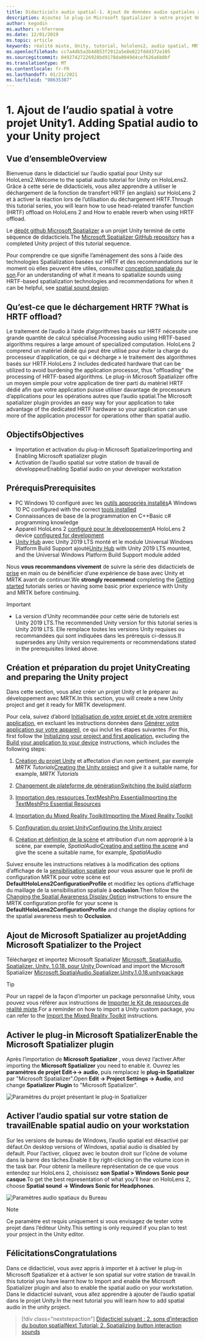 ```yaml
---
title: Didacticiels audio spatial-1. Ajout de données audio spatiales à votre projet
description: Ajoutez le plug-in Microsoft Spatializer à votre projet Unity pour accéder au déchargement matériel HoloLens 2 HRTF.
author: kegodin
ms.author: v-hferrone
ms.date: 12/01/2019
ms.topic: article
keywords: réalité mixte, Unity, tutorial, hololens2, audio spatial, MRTK, boîte à outils de réalité mixte, UWP, Windows 10, HRTF, fonction de transfert liée aux têtes, réverbération, Microsoft Spatializer
ms.openlocfilehash: cc7a4db5a3b4d853f2912a5e8e022fddd372e105
ms.sourcegitcommit: 04927427226928bd9178da0049d4cef626a6b0bf
ms.translationtype: MT
ms.contentlocale: fr-FR
ms.lasthandoff: 01/21/2021
ms.locfileid: "98635387"
---
```

# <a name="1-adding-spatial-audio-to-your-unity-project"></a><span data-ttu-id="f438f-105">1. Ajout de l’audio spatial à votre projet Unity</span><span class="sxs-lookup"><span data-stu-id="f438f-105">1. Adding Spatial audio to your Unity project</span></span>

## <a name="overview"></a><span data-ttu-id="f438f-106">Vue d’ensemble</span><span class="sxs-lookup"><span data-stu-id="f438f-106">Overview</span></span>

<span data-ttu-id="f438f-107">Bienvenue dans le didacticiel sur l’audio spatial pour Unity sur HoloLens2.</span><span class="sxs-lookup"><span data-stu-id="f438f-107">Welcome to the spatial audio tutorial for Unity on HoloLens2.</span></span> <span data-ttu-id="f438f-108">Grâce à cette série de didacticiels, vous allez apprendre à utiliser le déchargement de la fonction de transfert HRTF (en anglais) sur HoloLens 2 et à activer la réaction lors de l’utilisation du déchargement HRTF.</span><span class="sxs-lookup"><span data-stu-id="f438f-108">Through this tutorial series, you will learn how to use head-related transfer function (HRTF) offload on HoloLens 2 and How to enable reverb when using HRTF offload.</span></span>

<span data-ttu-id="f438f-109">Le [dépôt github Microsoft Spatializer](https://github.com/microsoft/spatialaudio-unity) a un projet Unity terminé de cette séquence de didacticiels.</span><span class="sxs-lookup"><span data-stu-id="f438f-109">The [Microsoft Spatializer GitHub repository](https://github.com/microsoft/spatialaudio-unity) has a completed Unity project of this tutorial sequence.</span></span>

<span data-ttu-id="f438f-110">Pour comprendre ce que signifie l’aménagement des sons à l’aide des technologies Spatialization basées sur HRTF et des recommandations sur le moment où elles peuvent être utiles, consultez [conception spatiale du son](/windows/mixed-reality/spatial-sound-design).</span><span class="sxs-lookup"><span data-stu-id="f438f-110">For an understanding of what it means to spatialize sounds using HRTF-based spatialization technologies and recommendations for when it can be helpful, see [spatial sound design](/windows/mixed-reality/spatial-sound-design).</span></span>

## <a name="what-is-hrtf-offload"></a><span data-ttu-id="f438f-111">Qu’est-ce que le déchargement HRTF ?</span><span class="sxs-lookup"><span data-stu-id="f438f-111">What is HRTF offload?</span></span>

<span data-ttu-id="f438f-112">Le traitement de l’audio à l’aide d’algorithmes basés sur HRTF nécessite une grande quantité de calcul spécialisé.</span><span class="sxs-lookup"><span data-stu-id="f438f-112">Processing audio using HRTF-based algorithms requires a large amount of specialized computation.</span></span> <span data-ttu-id="f438f-113">HoloLens 2 comprend un matériel dédié qui peut être utilisé pour éviter la charge du processeur d’application, ce qui « décharge » le traitement des algorithmes basés sur HRTF.</span><span class="sxs-lookup"><span data-stu-id="f438f-113">HoloLens 2 includes dedicated hardware that can be utilized to avoid burdening the application processor, thus "offloading" the processing of HRTF-based algorithms.</span></span>  <span data-ttu-id="f438f-114">Le plug-in Microsoft Spatializer offre un moyen simple pour votre application de tirer parti du matériel HRTF dédié afin que votre application puisse utiliser davantage de processeurs d’applications pour les opérations autres que l’audio spatial.</span><span class="sxs-lookup"><span data-stu-id="f438f-114">The Microsoft spatializer plugin provides an easy way for your application to take advantage of the dedicated HRTF hardware so your application can use more of the application processor for operations other than spatial audio.</span></span>

## <a name="objectives"></a><span data-ttu-id="f438f-115">Objectifs</span><span class="sxs-lookup"><span data-stu-id="f438f-115">Objectives</span></span>

* <span data-ttu-id="f438f-116">Importation et activation du plug-in Microsoft Spatializer</span><span class="sxs-lookup"><span data-stu-id="f438f-116">Importing and Enabling Microsoft spatializer plugin</span></span>
* <span data-ttu-id="f438f-117">Activation de l’audio spatial sur votre station de travail de développeur</span><span class="sxs-lookup"><span data-stu-id="f438f-117">Enabling Spatial audio on your developer workstation</span></span>

## <a name="prerequisites"></a><span data-ttu-id="f438f-118">Prérequis</span><span class="sxs-lookup"><span data-stu-id="f438f-118">Prerequisites</span></span>

* <span data-ttu-id="f438f-119">PC Windows 10 configuré avec les [outils appropriés installés](../../install-the-tools.md)</span><span class="sxs-lookup"><span data-stu-id="f438f-119">A Windows 10 PC configured with the correct [tools installed](../../install-the-tools.md)</span></span>
* <span data-ttu-id="f438f-120">Connaissances de base de la programmation en C++</span><span class="sxs-lookup"><span data-stu-id="f438f-120">Basic c# programming knowledge</span></span>
* <span data-ttu-id="f438f-121">Appareil HoloLens 2 [configuré pour le développement](../../platform-capabilities-and-apis/using-visual-studio.md#enabling-developer-mode)</span><span class="sxs-lookup"><span data-stu-id="f438f-121">A HoloLens 2 device [configured for development](../../platform-capabilities-and-apis/using-visual-studio.md#enabling-developer-mode)</span></span>
* <span data-ttu-id="f438f-122"><a href="https://docs.unity3d.com/Manual/GettingStartedInstallingHub.html" target="_blank">Unity Hub</a> avec Unity 2019 LTS monté et le module Universal Windows Platform Build Support ajouté</span><span class="sxs-lookup"><span data-stu-id="f438f-122"><a href="https://docs.unity3d.com/Manual/GettingStartedInstallingHub.html" target="_blank">Unity Hub</a> with Unity 2019 LTS mounted, and the Universal Windows Platform Build Support module added</span></span>

<span data-ttu-id="f438f-123">Nous **vous recommandons vivement** de suivre la série des didacticiels de [prise](mr-learning-base-01.md) en main ou de bénéficier d’une expérience de base avec Unity et MRTK avant de continuer.</span><span class="sxs-lookup"><span data-stu-id="f438f-123">We **strongly recommend** completing the [Getting started](mr-learning-base-01.md) tutorials series or having some basic prior experience with Unity and MRTK before continuing.</span></span>

> [!IMPORTANT]
>
> * <span data-ttu-id="f438f-124">La version d’Unity recommandée pour cette série de tutoriels est Unity 2019 LTS.</span><span class="sxs-lookup"><span data-stu-id="f438f-124">The recommended Unity version for this tutorial series is Unity 2019 LTS.</span></span> <span data-ttu-id="f438f-125">Elle remplace toutes les versions Unity requises ou recommandées qui sont indiquées dans les prérequis ci-dessus.</span><span class="sxs-lookup"><span data-stu-id="f438f-125">It supersedes any Unity version requirements or recommendations stated in the prerequisites linked above.</span></span>

## <a name="creating-and-preparing-the-unity-project"></a><span data-ttu-id="f438f-126">Création et préparation du projet Unity</span><span class="sxs-lookup"><span data-stu-id="f438f-126">Creating and preparing the Unity project</span></span>

<span data-ttu-id="f438f-127">Dans cette section, vous allez créer un projet Unity et le préparer au développement avec MRTK.</span><span class="sxs-lookup"><span data-stu-id="f438f-127">In this section, you will create a new Unity project and get it ready for MRTK development.</span></span>

<span data-ttu-id="f438f-128">Pour cela, suivez d’abord [Initialisation de votre projet et de votre première application](mr-learning-base-02.md), en excluant les instructions données dans [Générer votre application sur votre appareil](mr-learning-base-02.md#building-your-application-to-your-hololens-2), ce qui inclut les étapes suivantes :</span><span class="sxs-lookup"><span data-stu-id="f438f-128">For this, first follow the [Initializing your project and first application](mr-learning-base-02.md), excluding the [Build your application to your device](mr-learning-base-02.md#building-your-application-to-your-hololens-2) instructions, which includes the following steps:</span></span>

1. <span data-ttu-id="f438f-129">[Création du projet Unity](mr-learning-base-02.md#creating-the-unity-project) et affectation d’un nom pertinent, par exemple *MRTK Tutorials*</span><span class="sxs-lookup"><span data-stu-id="f438f-129">[Creating the Unity project](mr-learning-base-02.md#creating-the-unity-project) and give it a suitable name, for example, *MRTK Tutorials*</span></span>

1. [<span data-ttu-id="f438f-130">Changement de plateforme de génération</span><span class="sxs-lookup"><span data-stu-id="f438f-130">Switching the build platform</span></span>](mr-learning-base-02.md#configuring-the-unity-project)

1. [<span data-ttu-id="f438f-131">Importation des ressources TextMeshPro Essential</span><span class="sxs-lookup"><span data-stu-id="f438f-131">Importing the TextMeshPro Essential Resources</span></span>](mr-learning-base-02.md#importing-the-textmeshpro-essential-resources)

1. [<span data-ttu-id="f438f-132">Importation du Mixed Reality Toolkit</span><span class="sxs-lookup"><span data-stu-id="f438f-132">Importing the Mixed Reality Toolkit</span></span>](mr-learning-base-02.md#importing-the-mixed-reality-toolkit)

1. [<span data-ttu-id="f438f-133">Configuration du projet Unity</span><span class="sxs-lookup"><span data-stu-id="f438f-133">Configuring the Unity project</span></span>](mr-learning-base-02.md#configuring-the-unity-project)

1. <span data-ttu-id="f438f-134">[Création et définition de la scène](mr-learning-base-02.md#creating-and-configuring-the-scene) et attribution d’un nom approprié à la scène, par exemple, *SpatialAudio*</span><span class="sxs-lookup"><span data-stu-id="f438f-134">[Creating and setting the scene](mr-learning-base-02.md#creating-and-configuring-the-scene) and give the scene a suitable name, for example, *SpatialAudio*</span></span>

<span data-ttu-id="f438f-135">Suivez ensuite les instructions relatives à la modification des options d’affichage de la [sensibilisation spatiale](mr-learning-base-03.md#changing-the-spatial-awareness-display-option) pour vous assurer que le profil de configuration MRTK pour votre scène est **DefaultHoloLens2ConfigurationProfile** et modifiez les options d’affichage du maillage de la sensibilisation spatiale à **occlusion**.</span><span class="sxs-lookup"><span data-stu-id="f438f-135">Then follow the [Changing the Spatial Awareness Display Option](mr-learning-base-03.md#changing-the-spatial-awareness-display-option) instructions to ensure the MRTK configuration profile for your scene is **DefaultHoloLens2ConfigurationProfile** and change the display options for the spatial awareness mesh to **Occlusion**.</span></span>

## <a name="adding-microsoft-spatializer-to-the-project"></a><span data-ttu-id="f438f-136">Ajout de Microsoft Spatializer au projet</span><span class="sxs-lookup"><span data-stu-id="f438f-136">Adding Microsoft Spatializer to the Project</span></span>

<span data-ttu-id="f438f-137">Téléchargez et importez Microsoft Spatializer  <a href="https://github.com/microsoft/spatialaudio-unity/releases/download/v1.0.18/Microsoft.SpatialAudio.Spatializer.Unity.1.0.18.unitypackage" target="_blank">Microsoft. SpatialAudio. Spatializer. Unity. 1.0.18. pour Unity </a></span><span class="sxs-lookup"><span data-stu-id="f438f-137">Download and import the Microsoft Spatializer  <a href="https://github.com/microsoft/spatialaudio-unity/releases/download/v1.0.18/Microsoft.SpatialAudio.Spatializer.Unity.1.0.18.unitypackage" target="_blank">Microsoft.SpatialAudio.Spatializer.Unity.1.0.18.unitypackage </a></span></span>

>[!TIP]
> <span data-ttu-id="f438f-138">Pour un rappel de la façon d’importer un package personnalisé Unity, vous pouvez vous référer aux instructions de [Importer le Kit de ressources de réalité mixte](../../../mrlearning-base-ch1.md#import-the-mixed-reality-toolkit).</span><span class="sxs-lookup"><span data-stu-id="f438f-138">For a reminder on how to import a Unity custom package, you can refer to the [Import the Mixed Reality Toolkit](../../../mrlearning-base-ch1.md#import-the-mixed-reality-toolkit) instructions.</span></span>

## <a name="enable-the-microsoft-spatializer-plugin"></a><span data-ttu-id="f438f-139">Activer le plug-in Microsoft Spatializer</span><span class="sxs-lookup"><span data-stu-id="f438f-139">Enable the Microsoft Spatializer plugin</span></span>

<span data-ttu-id="f438f-140">Après l’importation de **Microsoft Spatializer** , vous devez l’activer.</span><span class="sxs-lookup"><span data-stu-id="f438f-140">After importing the **Microsoft Spatializer** you need to enable it.</span></span> <span data-ttu-id="f438f-141">Ouvrez les **paramètres de projet Edit->-> audio**, puis remplacez le **plug-in Spatializer** par "Microsoft Spatializer".</span><span class="sxs-lookup"><span data-stu-id="f438f-141">Open **Edit -> Project Settings -> Audio**, and change **Spatializer Plugin** to "Microsoft Spatializer".</span></span>

![Paramètres du projet présentant le plug-in Spatializer](images/spatial-audio/spatial-audio-01-section3-step1-1.png)

## <a name="enable-spatial-audio-on-your-workstation"></a><span data-ttu-id="f438f-143">Activer l’audio spatial sur votre station de travail</span><span class="sxs-lookup"><span data-stu-id="f438f-143">Enable spatial audio on your workstation</span></span>

<span data-ttu-id="f438f-144">Sur les versions de bureau de Windows, l’audio spatial est désactivé par défaut.</span><span class="sxs-lookup"><span data-stu-id="f438f-144">On desktop versions of Windows, spatial audio is disabled by default.</span></span> <span data-ttu-id="f438f-145">Pour l’activer, cliquez avec le bouton droit sur l’icône de volume dans la barre des tâches.</span><span class="sxs-lookup"><span data-stu-id="f438f-145">Enable it by right-clicking on the volume icon in the task bar.</span></span> <span data-ttu-id="f438f-146">Pour obtenir la meilleure représentation de ce que vous entendez sur HoloLens 2, choisissez **son Spatial > Windows Sonic pour casque**.</span><span class="sxs-lookup"><span data-stu-id="f438f-146">To get the best representation of what you'll hear on HoloLens 2, choose **Spatial sound -> Windows Sonic for Headphones**.</span></span>

![Paramètres audio spatiaux du Bureau](images/spatial-audio/spatial-audio-01-section4-step1-1.png)

> [!NOTE]
> <span data-ttu-id="f438f-148">Ce paramètre est requis uniquement si vous envisagez de tester votre projet dans l’éditeur Unity.</span><span class="sxs-lookup"><span data-stu-id="f438f-148">This setting is only required if you plan to test your project in the Unity editor.</span></span>

## <a name="congratulations"></a><span data-ttu-id="f438f-149">Félicitations</span><span class="sxs-lookup"><span data-stu-id="f438f-149">Congratulations</span></span>

<span data-ttu-id="f438f-150">Dans ce didacticiel, vous avez appris à importer et à activer le plug-in Microsoft Spatializer et à activer le son spatial sur votre station de travail.</span><span class="sxs-lookup"><span data-stu-id="f438f-150">In this tutorial you have learnt how to Import and enable the Microsoft Spatializer plugin and also to enable the spatial audio on your workstation.</span></span>
<span data-ttu-id="f438f-151">Dans le didacticiel suivant, vous allez apprendre à ajouter de l’audio spatial dans le projet Unity.</span><span class="sxs-lookup"><span data-stu-id="f438f-151">In the next tutorial you will learn how to add spatial audio in the unity project.</span></span>

> [!div class="nextstepaction"]
> [<span data-ttu-id="f438f-152">Didacticiel suivant : 2. sons d’interaction du bouton spatial</span><span class="sxs-lookup"><span data-stu-id="f438f-152">Next Tutorial: 2. Spatializing button interaction sounds</span></span>](unity-spatial-audio-ch2.md)
